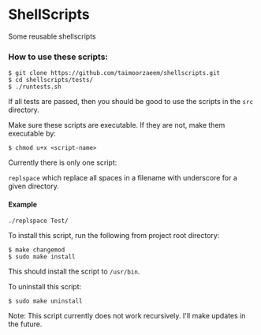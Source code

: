 # ShellScripts
Some reusable shellscripts

### How to use these scripts:
```
$ git clone https://github.com/taimoorzaeem/shellscripts.git
$ cd shellscripts/tests/
$ ./runtests.sh
```

If all tests are passed, then you should be good to use the scripts in the `src` directory.

Make sure these scripts are executable. If they are not, make them executable by:
```
$ chmod u+x <script-name>
```

Currently there is only one script:

`replspace` which replace all spaces in a filename with underscore for a given directory.

#### Example
```
./replspace Test/
```
To install this script, run the following from project root directory:
```
$ make changemod
$ sudo make install
```
This should install the script to `/usr/bin`.

To uninstall this script:
```
$ sudo make uninstall
```

Note: This script currently does not work recursively. I'll make updates in the future.
